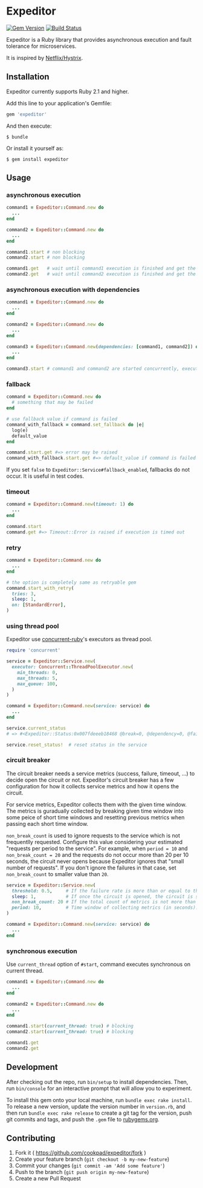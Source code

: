# Expeditor
[![Gem Version](https://badge.fury.io/rb/expeditor.svg)](http://badge.fury.io/rb/expeditor)
[![Build Status](https://travis-ci.org/cookpad/expeditor.svg?branch=master)](https://travis-ci.org/cookpad/expeditor)

Expeditor is a Ruby library that provides asynchronous execution and fault tolerance for microservices.

It is inspired by [Netflix/Hystrix](https://github.com/Netflix/Hystrix).

## Installation

Expeditor currently supports Ruby 2.1 and higher.

Add this line to your application's Gemfile:

```ruby
gem 'expeditor'
```

And then execute:

    $ bundle

Or install it yourself as:

    $ gem install expeditor

## Usage

### asynchronous execution

```ruby
command1 = Expeditor::Command.new do
  ...
end

command2 = Expeditor::Command.new do
  ...
end

command1.start # non blocking
command2.start # non blocking

command1.get   # wait until command1 execution is finished and get the result
command2.get   # wait until command2 execution is finished and get the result
```

### asynchronous execution with dependencies

```ruby
command1 = Expeditor::Command.new do
  ...
end

command2 = Expeditor::Command.new do
  ...
end

command3 = Expeditor::Command.new(dependencies: [command1, command2]) do |val1, val2|
  ...
end

command3.start # command1 and command2 are started concurrently, execution of command3 is wait until command1 and command2 are finished.
```

### fallback

```ruby
command = Expeditor::Command.new do
  # something that may be failed
end

# use fallback value if command is failed
command_with_fallback = command.set_fallback do |e|
  log(e)
  default_value
end

command.start.get #=> error may be raised
command_with_fallback.start.get #=> default_value if command is failed
```

If you set `false` to `Expeditor::Service#fallback_enabled`, fallbacks do not occur. It is useful in test codes.

### timeout

```ruby
command = Expeditor::Command.new(timeout: 1) do
  ...
end

command.start
command.get #=> Timeout::Error is raised if execution is timed out
```

### retry

```ruby
command = Expeditor::Command.new do
  ...
end

# the option is completely same as retryable gem
command.start_with_retry(
  tries: 3,
  sleep: 1,
  on: [StandardError],
)
```

### using thread pool

Expeditor use [concurrent-ruby](https://github.com/ruby-concurrency/concurrent-ruby/)'s executors as thread pool.

```ruby
require 'concurrent'

service = Expeditor::Service.new(
  executor: Concurrent::ThreadPoolExecutor.new(
    min_threads: 0,
    max_threads: 5,
    max_queue: 100,
  )
)

command = Expeditor::Command.new(service: service) do
  ...
end

service.current_status
# => #<Expeditor::Status:0x007fdeeeb18468 @break=0, @dependency=0, @failure=0, @rejection=0, @success=0, @timeout=0>

service.reset_status!  # reset status in the service
```

### circuit breaker
The circuit breaker needs a service metrics (success, failure, timeout, ...) to decide open the circuit or not.
Expeditor's circuit breaker has a few configuration for how it collects service metrics and how it opens the circuit.

For service metrics, Expeditor collects them with the given time window.
The metrics is guradually collected by breaking given time window into some peice of short time windows and resetting previous metrics when passing each short time window.

`non_break_count` is used to ignore requests to the service which is not frequentlly requested. Configure this value considering your estimated "requests per period to the service".
For example, when `period = 10` and `non_break_count = 20` and the requests do not occur more than 20 per 10 seconds, the circuit never opens because Expeditor ignores that "small number of requests".
If you don't ignore the failures in that case, set `non_break_count` to smaller value than `20`.

```ruby
service = Expeditor::Service.new(
  threshold: 0.5,     # If the failure rate is more than or equal to threshold, the circuit will be opened.
  sleep: 1,           # If once the circuit is opened, the circuit is still open until sleep time seconds is passed even though failure rate is less than threshold.
  non_break_count: 20 # If the total count of metrics is not more than non_break_count, the circuit is not opened even though failure rate is more than threshold.
  period: 10,         # Time window of collecting metrics (in seconds).
)

command = Expeditor::Command.new(service: service) do
  ...
end
```

### synchronous execution

Use `current_thread` option of `#start`, command executes synchronous on current thread.

```ruby
command1 = Expeditor::Command.new do
  ...
end

command2 = Expeditor::Command.new do
  ...
end

command1.start(current_thread: true) # blocking
command2.start(current_thread: true) # blocking

command1.get
command2.get
```

## Development

After checking out the repo, run `bin/setup` to install dependencies. Then, run `bin/console` for an interactive prompt that will allow you to experiment.

To install this gem onto your local machine, run `bundle exec rake install`. To release a new version, update the version number in `version.rb`, and then run `bundle exec rake release` to create a git tag for the version, push git commits and tags, and push the `.gem` file to [rubygems.org](https://rubygems.org).

## Contributing

1. Fork it ( https://github.com/cookpad/expeditor/fork )
2. Create your feature branch (`git checkout -b my-new-feature`)
3. Commit your changes (`git commit -am 'Add some feature'`)
4. Push to the branch (`git push origin my-new-feature`)
5. Create a new Pull Request
